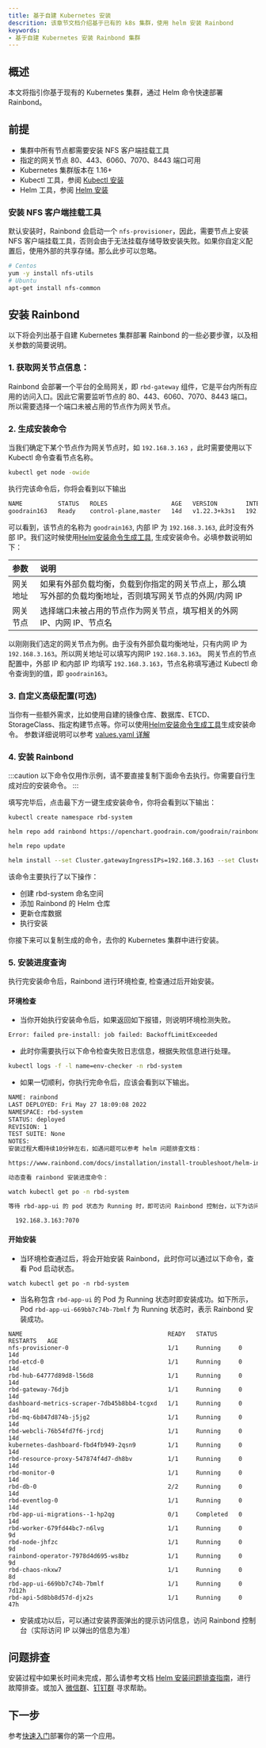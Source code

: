 ```yaml
---
title: 基于自建 Kubernetes 安装
descrition: 该章节文档介绍基于已有的 k8s 集群，使用 helm 安装 Rainbond
keywords:
- 基于自建 Kubernetes 安装 Rainbond 集群
---
```

## 概述

本文将指引你基于现有的 Kubernetes 集群，通过 Helm 命令快速部署 Rainbond。

## 前提

* 集群中所有节点都需要安装 NFS 客户端挂载工具
* 指定的网关节点 80、443、6060、7070、8443 端口可用
* Kubernetes 集群版本在 1.16+
* Kubectl 工具，参阅 [Kubectl 安装](/docs/ops-guide/tools/#kubectl-cli)
* Helm 工具，参阅 [Helm 安装](/docs/ops-guide/tools/#helm-cli)


### 安装 NFS 客户端挂载工具
默认安装时，Rainbond 会启动一个 `nfs-provisioner`，因此，需要节点上安装 NFS 客户端挂载工具，否则会由于无法挂载存储导致安装失败。如果你自定义配置后，使用外部的共享存储。那么此步可以忽略。

```bash
# Centos
yum -y install nfs-utils
# Ubuntu
apt-get install nfs-common
```

## 安装 Rainbond

以下将会列出基于自建 Kubernetes 集群部署 Rainbond 的一些必要步骤，以及相关参数的简要说明。

### 1. 获取网关节点信息：

Rainbond 会部署一个平台的全局网关，即 `rbd-gateway` 组件，它是平台内所有应用的访问入口。因此它需要监听节点的 80、443、6060、7070、8443 端口。所以需要选择一个端口未被占用的节点作为网关节点。

### 2. 生成安装命令

当我们确定下某个节点作为网关节点时，如 `192.168.3.163` ，此时需要使用以下 Kubectl 命令查看节点名称。

```bash
kubectl get node -owide
```

执行完该命令后，你将会看到以下输出

```bash
NAME          STATUS   ROLES                  AGE   VERSION        INTERNAL-IP     EXTERNAL-IP   OS-IMAGE                KERNEL-VERSION           CONTAINER-RUNTIME
goodrain163   Ready    control-plane,master   14d   v1.22.3+k3s1   192.168.3.163   <none>        CentOS Linux 7 (Core)   3.10.0-1160.el7.x86_64   containerd://1.5.7-k3s2
```

可以看到，该节点的名称为 `goodrain163`, 内部 IP 为 `192.168.3.163`, 此时没有外部 IP。我们这时候使用[Helm安装命令生成工具](/helm), 生成安装命令。必填参数说明如下：


| 参数       | 说明                                                       |
| :------------- | :--------------------------------------------------------- |
| 网关地址 | 如果有外部负载均衡，负载到你指定的网关节点上，那么填写外部的负载均衡地址，否则填写网关节点的外网/内网 IP |
| 网关节点 | 选择端口未被占用的节点作为网关节点，填写相关的外网 IP、内网 IP、节点名 |

以刚刚我们选定的网关节点为例。由于没有外部负载均衡地址，只有内网 IP 为 `192.168.3.163`。所以网关地址可以填写内网IP `192.168.3.163`。
网关节点的节点配置中，外部 IP 和内部 IP 均填写 `192.168.3.163`，节点名称填写通过 Kubectl 命令查询到的值，即 `goodrain163`。

### 3. 自定义高级配置(可选)
 
当你有一些额外需求，比如使用自建的镜像仓库、数据库、ETCD、StorageClass、指定构建节点等。你可以使用[Helm安装命令生成工具](/helm)生成安装命令。
参数详细说明可以参考 [values.yaml 详解](/docs/installation/install-with-helm/vaules-config)

### 4. 安装 Rainbond

:::caution
以下命令仅用作示例，请不要直接复制下面命令去执行。你需要自行生成对应的安装命令。
:::

填写完毕后，点击最下方一键生成安装命令，你将会看到以下输出：

```bash
kubectl create namespace rbd-system

helm repo add rainbond https://openchart.goodrain.com/goodrain/rainbond

helm repo update

helm install --set Cluster.gatewayIngressIPs=192.168.3.163 --set Cluster.enableHA=false --set Cluster.nodesForGateway[0].name=goodrain163 --set Cluster.nodesForGateway[0].externalIP=192.168.3.163 --set Cluster.nodesForGateway[0].internalIP=192.168.3.163 rainbond rainbond/rainbond-cluster -n rbd-system
```

该命令主要执行了以下操作：

- 创建 rbd-system 命名空间
- 添加 Rainbond 的 Helm 仓库
- 更新仓库数据
- 执行安装

你接下来可以复制生成的命令，去你的 Kubernetes 集群中进行安装。

### 5. 安装进度查询

执行完安装命令后，Rainbond 进行环境检查, 检查通过后开始安装。

#### 环境检查

- 当你开始执行安装命令后，如果返回如下报错，则说明环境检测失败。

```bash
Error: failed pre-install: job failed: BackoffLimitExceeded
```

- 此时你需要执行以下命令检查失败日志信息，根据失败信息进行处理。

```bash
kubectl logs -f -l name=env-checker -n rbd-system
```

- 如果一切顺利，你执行完命令后，应该会看到以下输出。

```bash
NAME: rainbond
LAST DEPLOYED: Fri May 27 18:09:08 2022
NAMESPACE: rbd-system
STATUS: deployed
REVISION: 1
TEST SUITE: None
NOTES:
安装过程大概持续10分钟左右，如遇问题可以参考 helm 问题排查文档：

https://www.rainbond.com/docs/installation/install-troubleshoot/helm-install-troubleshoot

动态查看 rainbond 安装进度命令：

watch kubectl get po -n rbd-system

等待 rbd-app-ui 的 pod 状态为 Running 时，即可访问 Rainbond 控制台，以下为访问地址：

  192.168.3.163:7070
```



#### 开始安装

- 当环境检查通过后，将会开始安装 Rainbond，此时你可以通过以下命令，查看 Pod 启动状态。

```
watch kubectl get po -n rbd-system
```

- 当名称包含 `rbd-app-ui` 的 Pod 为 Running 状态时即安装成功。如下所示，Pod `rbd-app-ui-669bb7c74b-7bmlf` 为 Running 状态时，表示 Rainbond 安装成功。

```
NAME                                         READY   STATUS      RESTARTS   AGE
nfs-provisioner-0                            1/1     Running     0          14d
rbd-etcd-0                                   1/1     Running     0          14d
rbd-hub-64777d89d8-l56d8                     1/1     Running     0          14d
rbd-gateway-76djb                            1/1     Running     0          14d
dashboard-metrics-scraper-7db45b8bb4-tcgxd   1/1     Running     0          14d
rbd-mq-6b847d874b-j5jg2                      1/1     Running     0          14d
rbd-webcli-76b54fd7f6-jrcdj                  1/1     Running     0          14d
kubernetes-dashboard-fbd4fb949-2qsn9         1/1     Running     0          14d
rbd-resource-proxy-547874f4d7-dh8bv          1/1     Running     0          14d
rbd-monitor-0                                1/1     Running     0          14d
rbd-db-0                                     2/2     Running     0          14d
rbd-eventlog-0                               1/1     Running     0          14d
rbd-app-ui-migrations--1-hp2qg               0/1     Completed   0          14d
rbd-worker-679fd44bc7-n6lvg                  1/1     Running     0          9d
rbd-node-jhfzc                               1/1     Running     0          9d
rainbond-operator-7978d4d695-ws8bz           1/1     Running     0          9d
rbd-chaos-nkxw7                              1/1     Running     0          8d
rbd-app-ui-669bb7c74b-7bmlf                  1/1     Running     0          7d12h
rbd-api-5d8bb8d57d-djx2s                     1/1     Running     0          47h
```

- 安装成功以后，可以通过安装界面弹出的提示访问信息，访问 Rainbond 控制台（实际访问 IP 以弹出的信息为准）


## 问题排查

安装过程中如果长时间未完成，那么请参考文档 [Helm 安装问题排查指南](/docs/installation/install-troubleshoot/helm-install-troubleshoot)，进行故障排查。或加入 [微信群](/community/support#微信群)、[钉钉群](/community/support#钉钉群) 寻求帮助。

## 下一步

参考[快速入门](/docs/quick-start/getting-started/)部署你的第一个应用。
